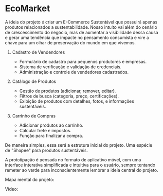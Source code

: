 # EcoMarket
A ideia do projeto é criar um E-Commerce Sustentável que possuirá apenas produtos relacionados a sustentabilidade. Nosso intuito vai além do cenário de crescescimento do negócio, mas de aumentar a visibilidade dessa causa e gerar uma tendência que impacte no pensamento consumista e vire a chave para um olhar de preservação do mundo em que vivemos.

1. Cadastro de Vendendores
   - Formulário de cadastro para pequenos produtores e empresas.
   - Sistema de verificação e validação de credenciais.
   - Administração e controle de vendedores cadastrados.

2. Catálogo de Produtos
   - Gestão de produtos (adicionar, remover, editar).
   - Filtros de busca (categoria, preço, certificações).
   - Exibição de produtos com detalhes, fotos, e informações sustentáveis.

3. Carrinho de Compras
   - Adicionar produtos ao carrinho.
   - Calcular frete e impostos.
   - Função para finalizar a compra.
  
De maneira simples, essa será a estrutura inicial do projeto. Uma espécie de "Shopee" para produtos sustentáveis.

A prototipação é pensada no formato de aplicativo móvel, com uma interface interativa simplificada e intuitiva para o usuário, sempre tentando remeter ao verde para inconscientemente lembrar a ideia central do projeto. 

Mapa mental do projeto:


Vídeo:

